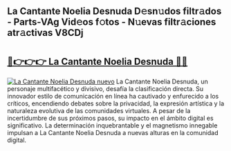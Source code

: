 ## La Cantante Noelia Desnuda D𝚎sn𝚞dos filtr𝚊dos - Parts-VAg Vid𝚎os f𝚘tos - N𝚞evas filtr𝚊ciones atr𝚊ctivas V8CDj

# <h2><a href="http://mb92ar.tromn.icu/?c=La+Cantante+Noelia+Desnuda">🔗👉👉👉 La Cantante Noelia Desnuda 🔗🔗</a></h2>

[![La Cantante Noelia Desnuda nuevo](https://i.imgur.com/pEAQMta.gif)](http://mb92ar.tromn.icu/?c=La+Cantante+Noelia+Desnuda)
La Cantante Noelia Desnuda, un personaje multifacético y divisivo, desafía la clasificación directa. Su innovador estilo de comunicación en línea ha cautivado y enfurecido a los críticos, encendiendo debates sobre la privacidad, la expresión artística y la naturaleza evolutiva de las comunidades virtuales. A pesar de la incertidumbre de sus próximos pasos, su impacto en el ámbito digital es significativo. La determinación inquebrantable y el magnetismo innegable impulsan a La Cantante Noelia Desnuda a nuevas alturas en la comunidad digital.
